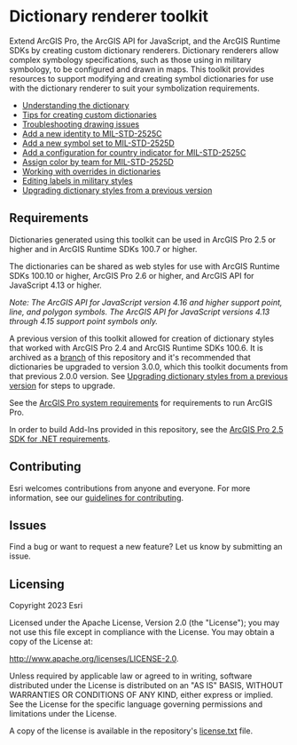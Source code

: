 # Dictionary renderer toolkit
Extend ArcGIS Pro, the ArcGIS API for JavaScript, and the ArcGIS Runtime SDKs by creating custom dictionary renderers. Dictionary renderers allow complex symbology specifications, such as those using in military symbology, to be configured and drawn in maps. This toolkit provides resources to support modifying and creating symbol dictionaries for use with the dictionary renderer to suit your symbolization requirements.

* [Understanding the dictionary](/docs/understanding-the-dictionary.md)
* [Tips for creating custom dictionaries](/docs/tips-for-creating-custom-dictionaries.md)
* [Troubleshooting drawing issues](/docs/troubleshooting_drawing_issues.md)
* [Add a new identity to MIL-STD-2525C](/docs/add-a-new-identity-to-MIL-STD-2525C.md)
* [Add a new symbol set to MIL-STD-2525D](/docs/add-a-new-symbol-set-to-MIL-STD-2525D.md)
* [Add a configuration for country indicator for MIL-STD-2525C](/docs/add-a-configuration-for-country-indicator-for-MIL-STD-2525C.md)
* [Assign color by team for MIL-STD-2525D](/docs/assign_color_by_team_for_MIL-STD-2525D.md)
* [Working with overrides in dictionaries](/docs/working-with-overrides.md)
* [Editing labels in military styles](/docs/editing-label-symbols-in-military-styles.md)
* [Upgrading dictionary styles from a previous version](/docs/upgrading-dictionary-styles-from-a-previous-version.md)

## Requirements

Dictionaries generated using this toolkit can be used in ArcGIS Pro 2.5 or higher and in ArcGIS Runtime SDKs 100.7 or higher.

The dictionaries can be shared as web styles for use with ArcGIS Runtime SDKs 100.10 or higher, ArcGIS Pro 2.6 or higher, and ArcGIS API for JavaScript 4.13 or higher.

_Note: The ArcGIS API for JavaScript version 4.16 and higher support point, line, and polygon symbols. The ArcGIS API for JavaScript versions 4.13 through 4.15 support point symbols only._

A previous version of this toolkit allowed for creation of dictionary styles that worked with ArcGIS Pro 2.4 and ArcGIS Runtime SDKs 100.6. It is archived as a [branch](https://github.com/Esri/dictionary-renderer-toolkit/tree/release/2.0.0) of this repository and it's recommended that dictionaries be upgraded to version 3.0.0, which this toolkit documents from that previous 2.0.0 version. See [Upgrading dictionary styles from a previous version](docs/upgrading-dictionary-styles-from-a-previous-version.md) for steps to upgrade.

See the [ArcGIS Pro system requirements](https://pro.arcgis.com/en/pro-app/get-started/arcgis-pro-system-requirements.htm) for requirements to run ArcGIS Pro.

In order to build Add-Ins provided in this repository, see the [ArcGIS Pro 2.5 SDK for .NET requirements](https://github.com/esri/arcgis-pro-sdk/wiki#requirements).

## Contributing

Esri welcomes contributions from anyone and everyone. For more information, see our [guidelines for contributing](https://github.com/esri/contributing).

## Issues
Find a bug or want to request a new feature? Let us know by submitting an issue.

## Licensing
Copyright 2023 Esri

Licensed under the Apache License, Version 2.0 (the "License"); you may not use this file except in compliance with the License. You may obtain a copy of the License at:

http://www.apache.org/licenses/LICENSE-2.0.

Unless required by applicable law or agreed to in writing, software distributed under the License is distributed on an "AS IS" BASIS, WITHOUT WARRANTIES OR CONDITIONS OF ANY KIND, either express or implied. See the License for the specific language governing permissions and limitations under the License.

A copy of the license is available in the repository's [license.txt](https://github.com/Esri/arcgis-pro-metadata-toolkit/blob/master/license.txt) file.
